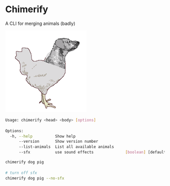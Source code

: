 # Chimerify
A CLI for merging animals (badly)

![example chimera](example.png)

```sh
Usage: chimerify <head> <body> [options]

Options:
  -h, --help          Show help                                        [boolean]
      --version       Show version number                              [boolean]
      --list-animals  List all available animals                       [boolean]
      --sfx           use sound effects              [boolean] [default: "true"]
```

```sh
chimerify dog pig

# turn off sfx
chimerify dog pig --no-sfx
```